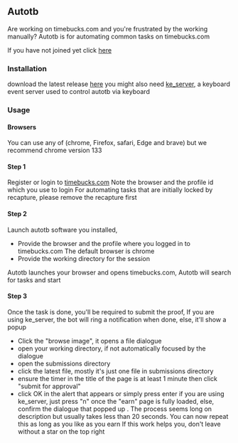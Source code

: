 ## Autotb 
Are working on timebucks.com and you're frustrated by the working manually? 
Autotb is for automating common tasks on timebucks.com 

If you have not joined yet click [here](https://timebucks.com/?refID=223919945)

### Installation 
download the latest release [here](https://github.com/Austin-rgb/autotb/releases/download/v25.4.11/tl_worker.exe)
you might also need [ke_server](https://github.com/Austin-rgb/autotb/releases/download/windows-25.4.3/ke_server.exe), a keyboard event server used to control autotb via keyboard 

### Usage
#### Browsers
You can use any of (chrome, Firefox, safari, Edge and brave) but we recommend chrome version 133

#### Step 1
Register or login to [timebucks.com](https://timebucks.com/?refID=223919945)
Note the browser and the profile id which you use to login
For automating tasks that are initially locked by recapture, please remove the recapture first 

#### Step 2
Launch autotb software you installed, 
- Provide the browser and the profile where you logged in to timebucks.com 
The default browser is chrome
- Provide the working directory for the session

Autotb launches your browser and opens timebucks.com, 
Autotb will search for tasks and start 

#### Step 3
Once the task is done, you'll be required to submit the proof,
If you are using ke_server, the bot will ring a notification when done, else, it'll show a popup
- Click the "browse image", it opens a file dialogue 
- open your working directory, if not automatically focused by the dialogue 
- open the submissions directory 
- click the latest file, mostly it's just one file in submissions directory 
- ensure the timer in the title of the page is at least 1 minute then click "submit for approval"
- click OK in the alert that appears or simply press enter
if you are using ke_server, just press "n" once the "earn" page is fully loaded, else, confirm the dialogue that popped up .
The process seems long on description but usually takes less than 20 seconds. 
You can now repeat this as long as you like as you earn
If this work helps you, don't leave without a star on the top right 
